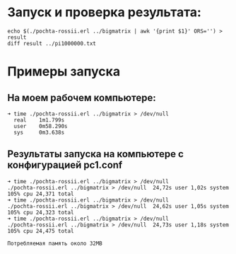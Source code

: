 # Запуск и проверка результата:
    echo $(./pochta-rossii.erl ../bigmatrix | awk '{print $1}' ORS='') > result
    diff result ../pi1000000.txt

# Примеры запуска

## На моем рабочем компьютере:
    ➜ time ./pochta-rossii.erl ../bigmatrix > /dev/null
      real    1m1.799s
      user    0m58.290s
      sys     0m3.638s

## Результаты запуска на компьютере с конфигурацией pc1.conf

    ➜ time ./pochta-rossii.erl ../bigmatrix > /dev/null  
    ./pochta-rossii.erl ../bigmatrix > /dev/null  24,72s user 1,02s system 105% cpu 24,371 total
    ➜ time ./pochta-rossii.erl ../bigmatrix > /dev/null 
    ./pochta-rossii.erl ../bigmatrix > /dev/null  24,62s user 1,05s system 105% cpu 24,323 total
    ➜ time ./pochta-rossii.erl ../bigmatrix > /dev/null 
    ./pochta-rossii.erl ../bigmatrix > /dev/null  24,73s user 1,18s system 105% cpu 24,475 total

    Потребляемая память около 32MB
